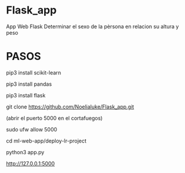 # Flask_app
App Web Flask
 Determinar el sexo de la pèrsona en relacion su altura y peso
 
# PASOS

pip3 install scikit-learn

pip3 install pandas

pip3 install flask

git clone https://github.com/Noelialuke/Flask_app.git

(abrir el puerto 5000 en el cortafuegos)

sudo ufw allow 5000

cd ml-web-app/deploy-lr-project

python3 app.py

http://127.0.0.1:5000
